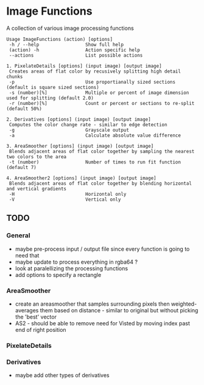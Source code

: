 # Image Functions #
A collection of various image processing functions

```
Usage ImageFunctions (action) [options]
 -h / --help                 Show full help
 (action) -h                 Action specific help
 --actions                   List possible actions

1. PixelateDetails [options] (input image) [output image]
 Creates areas of flat color by recusively splitting high detail chunks
 -p                          Use proportianally sized sections (default is square sized sections)
 -s (number)[%]              Multiple or percent of image dimension used for splitting (default 2.0)
 -r (number)[%]              Count or percent or sections to re-split (default 50%)

2. Derivatives [options] (input image) [output image]
 Computes the color change rate - similar to edge detection
 -g                          Grayscale output
 -a                          Calculate absolute value difference

3. AreaSmoother [options] (input image) [output image]
 Blends adjacent areas of flat color together by sampling the nearest two colors to the area
 -t (number)                 Number of times to run fit function (default 7)

4. AreaSmoother2 [options] (input image) [output image]
 Blends adjacent areas of flat color together by blending horizontal and vertical gradients
 -H                          Horizontal only
 -V                          Vertical only
```

## TODO ##
### General ###
* maybe pre-process input / output file since every function is going to need that
* maybe update to process everything in rgba64 ?
* look at paralellizing the processing functions
* add options to specify a rectangle

### AreaSmoother ###
* create an areasmoother that samples surrounding pixels then weighted-averages them based on distance - similar to original but without picking the 'best' vector
* AS2 - should be able to remove need for Visted by moving index past end of right position

### PixelateDetails ###

### Derivatives ###
* maybe add other types of derivatives